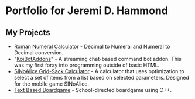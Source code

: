 # Portfolio for Jeremi D. Hammond

## My Projects
- [Roman Numeral Calculator](https://github.com/Kiokurashi/RomanNumeralCalc) - Decimal to Numeral and Numeral to Decimal conversion.
- "[KoiBotAddons](https://github.com/Kiokurashi/KoiBotAddons)" - A streaming chat-based command bot addon. This was my first foray into programming outside of basic HTML.
- [SINoAlice Grid-Sack Calculator](https://github.com/Kiokurashi/SINoAlice-GridSack-Calculator) - A calculator that uses optimization to select a set of items from a list based on selected parameters. Designed for the mobile game SINoAlice.
- [Text Based Boardgame](https://github.com/Kiokurashi/TextBasedBoardgame) - School-directed boardgame using C++.
